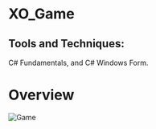 # XO_Game

## Tools and Techniques: 

C# Fundamentals, and C# Windows Form.

# Overview

![Game](https://github.com/SayedAbdo-99/XO_Game/blob/master/OverviewVideo.gif)

